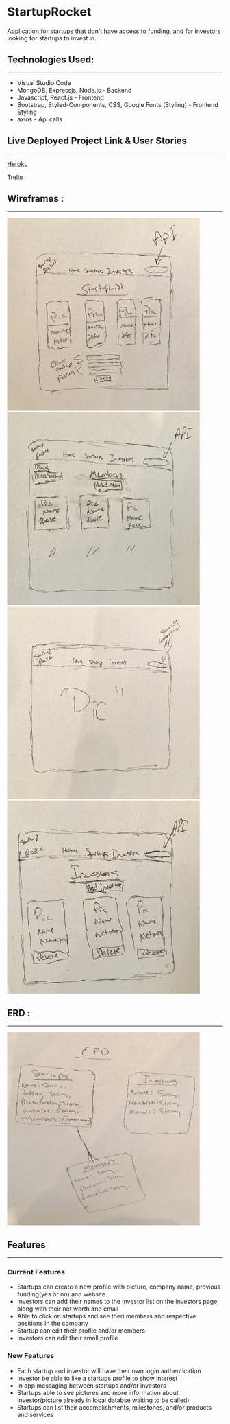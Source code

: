 # StartupRocket 

Application for startups that don't have access to funding, and for investors looking for startups to invest in. 


## Technologies Used:
____
* Visual Studio Code
* MongoDB, Expressjs, Node.js - Backend
* Javascript, React.js - Frontend
* Bootstrap, Styled-Components, CSS, Google Fonts (Styling) - Frontend Styling
* axios - Api calls


## Live Deployed Project Link & User Stories
___
[Heroku](https://startup-rocket.herokuapp.com/)

[Trello](https://trello.com/b/pfS9qd7v/startuprocket)


## Wireframes :
____

<img src='pics/pic1.jpeg' alt='home' height=450 width=450/>

<img src='pics/Pic2.jpeg' alt='home' height=450 width=450/>

<img src='pics/pic3.jpeg' alt='home' height=450 width=450/>

<img src='pics/pic4.jpeg' alt='home' height=450 width=450/>


## ERD :
___

<img src='pics/pic5.jpeg' alt='home' height=450 width=450/>


## Features
___

### Current Features

* Startups can create a new profile with picture, company name, previous funding(yes or no) and website. 
* Investors can add their names to the investor list on the investors page, along with their net worth and email
* Able to click on startups and see theri members and respective positions in the company
* Startup can edit their profile and/or members
* Investors can edit their small profile

### New Features

* Each startup and investor will have their own login authentication
* Investor be able to like a startups profile to show interest
* In app messaging between startups and/or investors
* Startups able to see pictures and more information about investor(picture already in local databse waiting to be called)
* Startups can list their accomplishments, milestones, and/or products and services
